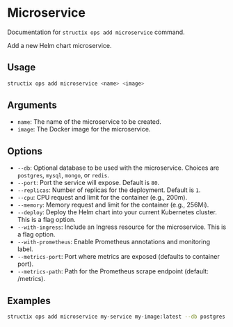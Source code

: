 # Microservice

Documentation for `structix ops add microservice` command.

Add a new Helm chart microservice.

## Usage

```bash
structix ops add microservice <name> <image>
```

## Arguments

-   `name`: The name of the microservice to be created.
-   `image`: The Docker image for the microservice.

## Options

-   `--db`: Optional database to be used with the microservice. Choices are `postgres`, `mysql`, `mongo`, or `redis`.
-   `--port`: Port the service will expose. Default is `80`.
-   `--replicas`: Number of replicas for the deployment. Default is `1`.
-   `--cpu`: CPU request and limit for the container (e.g., 200m).
-   `--memory`: Memory request and limit for the container (e.g., 256Mi).
-   `--deploy`: Deploy the Helm chart into your current Kubernetes cluster. This is a flag option.
-   `--with-ingress`: Include an Ingress resource for the microservice. This is a flag option.
-   `--with-prometheus`: Enable Prometheus annotations and monitoring label.
-   `--metrics-port`: Port where metrics are exposed (defaults to container port).
-   `--metrics-path`: Path for the Prometheus scrape endpoint (default: /metrics).

## Examples

```bash
structix ops add microservice my-service my-image:latest --db postgres --port 8080 --replicas 3 --deploy --with-ingress
```